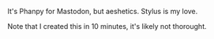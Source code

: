 It's Phanpy for Mastodon, but aeshetics. Stylus is my love.

Note that I created this in 10 minutes, it's likely not thorought.
